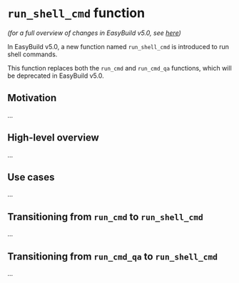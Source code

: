 # `run_shell_cmd` function

*(for a full overview of changes in EasyBuild v5.0, see [here](overview-of-changes.md))*

In EasyBuild v5.0, a new function named `run_shell_cmd` is introduced to run shell commands.

This function replaces both the `run_cmd` and `run_cmd_qa` functions, which will be deprecated in EasyBuild v5.0.

## Motivation

...

## High-level overview

...

## Use cases

...

## Transitioning from `run_cmd` to `run_shell_cmd`

...

## Transitioning from `run_cmd_qa` to `run_shell_cmd`

...
